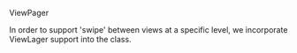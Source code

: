 ViewPager

In order to support 'swipe' between views at a specific level, we incorporate ViewLager support into the class.